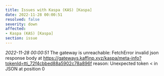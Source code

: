 ```yaml
---
title: Issues with Kaspa (KAS) [Kaspa]
date: 2022-11-28 00:00:51
resolved: false
severity: down
affected:
- Kaspa (KAS) [Kaspa]
section: issue
---
```


*2022-11-28 00:00:51* The gateway is unreachable: FetchError invalid json response body at https://gateways.kaffinp.xyz/kaspa/meta-info?tokenId=tti_72f4cbbed88a5902c78a896f reason: Unexpected token < in JSON at position 0